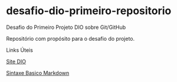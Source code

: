 # desafio-dio-primeiro-repositorio
 Desafio do Primeiro Projeto DIO sobre Git/GitHub 

 Repositório com propósito para o desafio do projeto.

 Links Úteis

 [Site DIO ](https://dio.me/sign-up?ref=1KUL1365JQ)
 
 [Sintaxe Basico Markdown](https://www.markdownguide.org/basic-syntax/)
